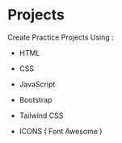 # Projects

Create Practice Projects Using :

- HTML
- CSS
- JavaScript

- Bootstrap
- Tailwind CSS
- ICONS ( Font Awesome )

